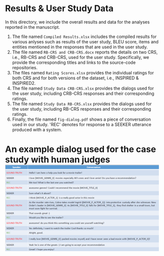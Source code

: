 # Results & User Study Data

In this directory, we include the overall results and data for the analyses reported in the manuscript. 

1. The file named `Compiled Results.xlsx` includes the compiled results for various anlyses such as results of the user study, BLEU score, items and entities mentioned in the responses that are used in the user study.
2. The file named `RB-CRS and CRB-CRS.docx` reports the details on two CRS, i.e., RB-CRS and CRB-CRS, used for the user study. Specifically, we provide the corresponding titles and links to the source-code repositories. 
3. The files named `Rating Scores.xlsx` provides the individual ratings for both CRS and for both versions of the dataset, i.e., INSPIRED & INSPIRED2.
4. The file named `Study Data CRB-CRS.xlsx` provides the dialogs used for the user study, including CRB-CRS responses and their corresponding ratings.
5. The file named `Study Data RB-CRS.xlsx` provides the dialogs used for the user study, including RB-CRS responses and their corresponding ratings.
6. Finally, the file named `fig-dialog.pdf` shows a piece of conversation used in our study. 'REC' denotes for response to a SEEKER utterance produced with a system.

# An example dialog used for the case study with human judges ![..](fig-dialog.png)


